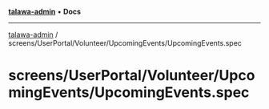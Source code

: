 [**talawa-admin**](../../../../../README.md) • **Docs**

***

[talawa-admin](../../../../../modules.md) / screens/UserPortal/Volunteer/UpcomingEvents/UpcomingEvents.spec

# screens/UserPortal/Volunteer/UpcomingEvents/UpcomingEvents.spec
